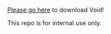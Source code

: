 [Please go here](https://voideditor.com/download-beta) to download Void!

This repo is for internal use only.

